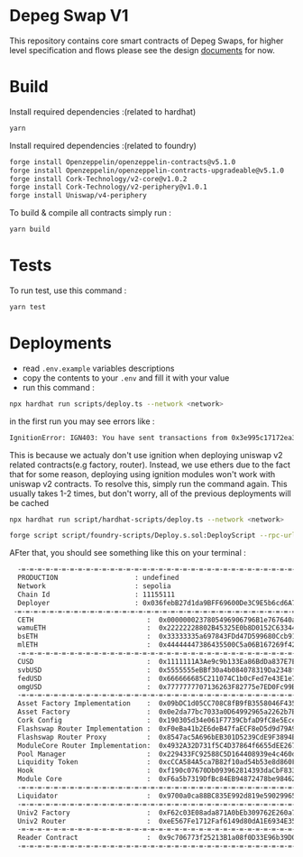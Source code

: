 # Depeg Swap V1

This repository contains core smart contracts of Depeg Swaps, for higher level specification and flows please see the design [documents](https://corkfi.notion.site/Smart-Contract-Flow-fc170aec36bc43579a7d0429c49e08ab) for now.

# Build

Install required dependencies :(related to hardhat)

```bash
yarn
```

Install required dependencies :(related to foundry)

```bash
forge install Openzeppelin/openzeppelin-contracts@v5.1.0
forge install Openzeppelin/openzeppelin-contracts-upgradeable@v5.1.0
forge install Cork-Technology/v2-core@v1.0.2
forge install Cork-Technology/v2-periphery@v1.0.1
forge install Uniswap/v4-periphery
```

To build & compile all contracts simply run :

```bash
yarn build
```

# Tests

To run test, use this command :

```bash
yarn test
```

# Deployments

- read `.env.example` variables descriptions
- copy the contents to your `.env` and fill it with your value
- run this command :

```bash
npx hardhat run scripts/deploy.ts --network <network>
```

in the first run you may see errors like :

```bash
IgnitionError: IGN403: You have sent transactions from 0x3e995c17172ea3e23505adfe5630df395a738e51 and they interfere with Hardhat Ignition. Please wait until they get 5 confirmations before running Hardhat Ignition again.
```

This is because we actualy don't use ignition when deploying uniswap v2 related contracts(e.g factory, router). Instead, we use ethers due to the fact that for some reason, deploying using ignition modules won't work with uniswap v2 contracts. To resolve this, simply run the command again. This usually takes 1-2 times, but don't worry, all of the previous deployments will be cached

```bash
npx hardhat run script/hardhat-scripts/deploy.ts --network <network>

forge script script/foundry-scripts/Deploy.s.sol:DeployScript --rpc-url https://1rpc.io/sepolia --broadcast -vvv --with-gas-price 25000000000 --verify
```

AFter that, you should see something like this on your terminal :

```bash
  -=-=-=-=-=-=-=-=-=-=-=-=-=-=-=-=-=-=-=-=-=-=-=-=-=-=-=-=-=-=-=-=-=-=-=-=-=-=-=-
  PRODUCTION                   : undefined
  Network                      : sepolia
  Chain Id                     : 11155111
  Deployer                     : 0x036febB27d1da9BFF69600De3C9E5b6cd6A7d275
 -=-=-=-=-=-=-=-=-=-=-=-=-=-=-=-=-=-=-=-=-=-=-=-=-=-=-=-=-=-=-=-=-=-=-=-=-=-=-=-
  CETH                            :  0x0000000237805496906796B1e767640a804576DF
  wamuETH                         :  0x22222228802B45325E0b8D0152C633449Ab06913
  bsETH                           :  0x33333335a697843FDd47D599680Ccb91837F59aF
  mlETH                           :  0x44444447386435500C5a06B167269f42FA4ae8d4
  -=-=-=-=-=-=-=-=-=-=-=-=-=-=-=-=-=-=-=-=-=-=-=-=-=-=-=-=-=-=-=-=-=-=-=-=-=-=-=-
  CUSD                            :  0x1111111A3Ae9c9b133Ea86BdDa837E7E796450EA
  svbUSD                          :  0x5555555eBBf30a4b084078319Da2348fD7B9e470
  fedUSD                          :  0x666666685C211074C1b0cFed7e43E1e7D8749E43
  omgUSD                          :  0x7777777707136263F82775e7ED0Fc99Bbe6f5eB0
  -=-=-=-=-=-=-=-=-=-=-=-=-=-=-=-=-=-=-=-=-=-=-=-=-=-=-=-=-=-=-=-=-=-=-=-=-=-=-=-
  Asset Factory Implementation    :  0x09bDC1d05CC708C8fB9fB3558046F4357EF98C23
  Asset Factory                   :  0x0e2da77bc7033a0D64992965a2262b7B9F3AbB07
  Cork Config                     :  0x190305d34e061F7739CbfaD9fC8e5Ece94C86467
  Flashswap Router Implementation :  0xF0eBa41b2E6deB47faECF8eD5d9d79A94A6E7312
  Flashswap Router Proxy          :  0x8547ac5A696bEB301D5239CdE9F3894B106476C9
  ModuleCore Router Implementation:  0x4932A32D731f5C4D37864f6655dEE26777182E79
  Pool Manager                    :  0x229433FC92588C5D164408939e4c460dC845372e
  Liquidity Token                 :  0xcCCA584A5ca7B82f10ad54b53e8d860Fb8c06889
  Hook                            :  0xf190c07670Db093962814393daCbF833CE02ea88
  Module Core                     :  0xF6a5b7319DfBc84EB94872478be98462aA9Aab99
  -=-=-=-=-=-=-=-=-=-=-=-=-=-=-=-=-=-=-=-=-=-=-=-=-=-=-=-=-=-=-=-=-=-=-=-=-=-=-=-
  Liquidator                      :  0x9700a0ca88BC835E992d819e59029965DBBfb1d6
  -=-=-=-=-=-=-=-=-=-=-=-=-=-=-=-=-=-=-=-=-=-=-=-=-=-=-=-=-=-=-=-=-=-=-=-=-=-=-=-
  Univ2 Factory                   :  0xF62c03E08ada871A0bEb309762E260a7a6a880E6
  Univ2 Router                    :  0xeE567Fe1712Faf6149d80dA1E6934E354124CfE3
  -=-=-=-=-=-=-=-=-=-=-=-=-=-=-=-=-=-=-=-=-=-=-=-=-=-=-=-=-=-=-=-=-=-=-=-=-=-=-=-
  Reader Contract                 :  0x9c706773f25213B1a08f0D33E96b39D019b1DC66
  -=-=-=-=-=-=-=-=-=-=-=-=-=-=-=-=-=-=-=-=-=-=-=-=-=-=-=-=-=-=-=-=-=-=-=-=-=-=-=-
```
